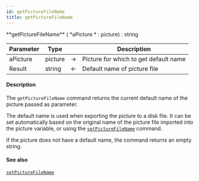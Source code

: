 ```yaml
---
id: getPictureFileName
title: getPictureFileName
---
```



<!-- REF #_command_.getPictureFileName.Syntax -->**getPictureFileName** ( *aPicture * : picture) : string <!-- END REF -->


<!-- REF #_command_.getPictureFileName.Params -->
|Parameter|Type||Description|
|---------|--- |:---:|------|
|aPicture|picture|->|Picture for which to get default name|
|Result|string|<-|Default name of picture file|
<!-- END REF -->

#### Description

The `getPictureFileName` command <!-- REF #_command_.getPictureFileName.Summary -->returns the current default name of the picture passed as parameter<!-- END REF -->.

The default name is used when exporting the picture to a disk file. It can be set automatically based on the original name of the picture file imported into the picture variable, or using the [`setPictureFileName`](setPictureFileName.md) command.

If the picture does not have a default name, the command returns an empty string.

#### See also

[`setPictureFileName`](setPictureFileName.md)
